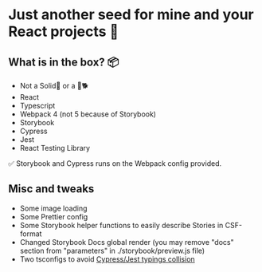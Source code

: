 # Just another seed for mine and your React projects 🤗

## What is in the box? 📦

- Not a Solid🐍 or a 💎🐕
- React
- Typescript
- Webpack 4 (not 5 because of Storybook)
- Storybook
- Cypress
- Jest
- React Testing Library

✅ Storybook and Cypress runs on the Webpack config provided.

## Misc and tweaks

- Some image loading
- Some Prettier config
- Some Storybook helper functions to easily describe Stories in CSF-format
- Changed Storybook Docs global render (you may remove "docs" section from "parameters" in ./storybook/preview.js file)
- Two tsconfigs to avoid [Cypress/Jest typings collision](https://github.com/cypress-io/cypress-and-jest-typescript-example)
